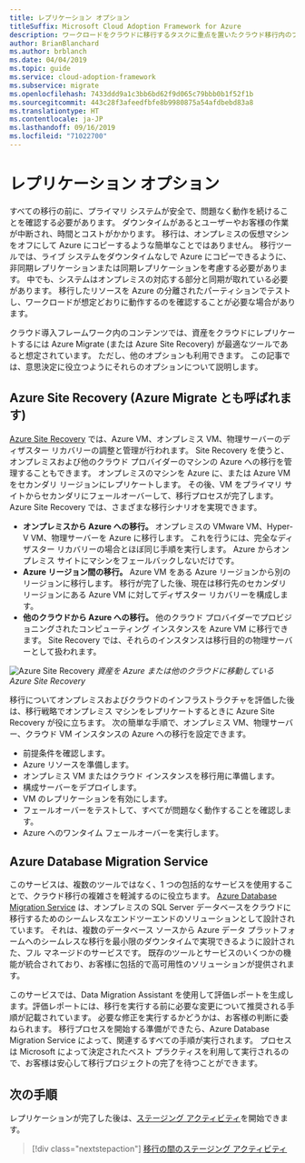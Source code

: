 ```yaml
---
title: レプリケーション オプション
titleSuffix: Microsoft Cloud Adoption Framework for Azure
description: ワークロードをクラウドに移行するタスクに重点を置いたクラウド移行内のプロセス。
author: BrianBlanchard
ms.author: brblanch
ms.date: 04/04/2019
ms.topic: guide
ms.service: cloud-adoption-framework
ms.subservice: migrate
ms.openlocfilehash: 7433ddd9a1c3bb6bd62f9d065c79bbb0b1f52f1b
ms.sourcegitcommit: 443c28f3afeedfbfe8b9980875a54afdbebd83a8
ms.translationtype: HT
ms.contentlocale: ja-JP
ms.lasthandoff: 09/16/2019
ms.locfileid: "71022700"
---
```

# <a name="replication-options"></a>レプリケーション オプション

すべての移行の前に、プライマリ システムが安全で、問題なく動作を続けることを確認する必要があります。 ダウンタイムがあるとユーザーやお客様の作業が中断され、時間とコストがかかります。 移行は、オンプレミスの仮想マシンをオフにして Azure にコピーするような簡単なことではありません。 移行ツールでは、ライブ システムをダウンタイムなしで Azure にコピーできるように、非同期レプリケーションまたは同期レプリケーションを考慮する必要があります。 中でも、システムはオンプレミスの対応する部分と同期が取れている必要があります。 移行したリソースを Azure の分離されたパーティションでテストし、ワークロードが想定どおりに動作するのを確認することが必要な場合があります。

クラウド導入フレームワーク内のコンテンツでは、資産をクラウドにレプリケートするには Azure Migrate (または Azure Site Recovery) が最適なツールであると想定されています。 ただし、他のオプションも利用できます。 この記事では、意思決定に役立つようにそれらのオプションについて説明します。

## <a name="azure-site-recovery-also-known-as-azure-migrate"></a>Azure Site Recovery (Azure Migrate とも呼ばれます)

[Azure Site Recovery](https://docs.microsoft.com/azure/site-recovery/site-recovery-overview) では、Azure VM、オンプレミス VM、物理サーバーのディザスター リカバリーの調整と管理が行われます。 Site Recovery を使うと、オンプレミスおよび他のクラウド プロバイダーのマシンの Azure への移行を管理することもできます。 オンプレミスのマシンを Azure に、または Azure VM をセカンダリ リージョンにレプリケートします。 その後、VM をプライマリ サイトからセカンダリにフェールオーバーして、移行プロセスが完了します。 Azure Site Recovery では、さまざまな移行シナリオを実現できます。

- **オンプレミスから Azure への移行。** オンプレミスの VMware VM、Hyper-V VM、物理サーバーを Azure に移行します。 これを行うには、完全なディザスター リカバリーの場合とほぼ同じ手順を実行します。 Azure からオンプレミス サイトにマシンをフェールバックしないだけです。
- **Azure リージョン間の移行。** Azure VM をある Azure リージョンから別のリージョンに移行します。 移行が完了した後、現在は移行先のセカンダリ リージョンにある Azure VM に対してディザスター リカバリーを構成します。
- **他のクラウドから Azure への移行。** 他のクラウド プロバイダーでプロビジョニングされたコンピューティング インスタンスを Azure VM に移行できます。 Site Recovery では、それらのインスタンスは移行目的の物理サーバーとして扱われます。

![Azure Site Recovery](../../../_images/migrate/asr-replication-image.png)
*資産を Azure または他のクラウドに移動している Azure Site Recovery*

移行についてオンプレミスおよびクラウドのインフラストラクチャを評価した後は、移行戦略でオンプレミス マシンをレプリケートするときに Azure Site Recovery が役に立ちます。 次の簡単な手順で、オンプレミス VM、物理サーバー、クラウド VM インスタンスの Azure への移行を設定できます。

- 前提条件を確認します。
- Azure リソースを準備します。
- オンプレミス VM またはクラウド インスタンスを移行用に準備します。
- 構成サーバーをデプロイします。
- VM のレプリケーションを有効にします。
- フェールオーバーをテストして、すべてが問題なく動作することを確認します。
- Azure へのワンタイム フェールオーバーを実行します。

## <a name="azure-database-migration-service"></a>Azure Database Migration Service

このサービスは、複数のツールではなく、1 つの包括的なサービスを使用することで、クラウド移行の複雑さを軽減するのに役立ちます。 [Azure Database Migration Service](https://docs.microsoft.com/azure/dms/dms-overview) は、オンプレミスの SQL Server データベースをクラウドに移行するためのシームレスなエンドツーエンドのソリューションとして設計されています。 それは、複数のデータベース ソースから Azure データ プラットフォームへのシームレスな移行を最小限のダウンタイムで実現できるように設計された、フル マネージドのサービスです。 既存のツールとサービスのいくつかの機能が統合されており、お客様に包括的で高可用性のソリューションが提供されます。

このサービスでは、Data Migration Assistant を使用して評価レポートを生成します。評価レポートには、移行を実行する前に必要な変更について推奨される手順が記載されています。 必要な修正を実行するかどうかは、お客様の判断に委ねられます。 移行プロセスを開始する準備ができたら、Azure Database Migration Service によって、関連するすべての手順が実行されます。 プロセスは Microsoft によって決定されたベスト プラクティスを利用して実行されるので、お客様は安心して移行プロジェクトの完了を待つことができます。

## <a name="next-steps"></a>次の手順

レプリケーションが完了した後は、[ステージング アクティビティ](./stage.md)を開始できます。

> [!div class="nextstepaction"]
> [移行の間のステージング アクティビティ](./stage.md)

